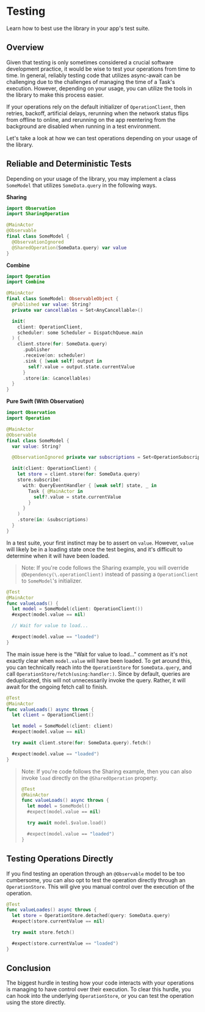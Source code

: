 # Testing

Learn how to best use the library in your app's test suite.

## Overview

Given that testing is only sometimes considered a crucial software development practice, it would be wise to test your operations from time to time. In general, reliably testing code that utilizes async-await can be challenging due to the challenges of managing the time of a Task's execution. However, depending on your usage, you can utilize the tools in the library to make this process easier.

If your operations rely on the default initializer of ``OperationClient``, then retries, backoff, artificial delays, rerunning when the network status flips from offline to online, and rerunning on the app reentering from the background are disabled when running in a test environment.

Let's take a look at how we can test operations depending on your usage of the library.

## Reliable and Deterministic Tests

Depending on your usage of the library, you may implement a class `SomeModel` that utilizes `SomeData.query` in the following ways.

**Sharing**
```swift
import Observation
import SharingOperation

@MainActor
@Observable
final class SomeModel {
  @ObservationIgnored
  @SharedOperation(SomeData.query) var value
}
```

**Combine**
```swift
import Operation
import Combine

@MainActor
final class SomeModel: ObservableObject {
  @Published var value: String?
  private var cancellables = Set<AnyCancellable>()

  init(
    client: OperationClient,
    scheduler: some Scheduler = DispatchQueue.main
  ) {
    client.store(for: SomeData.query)
      .publisher
      .receive(on: scheduler)
      .sink { [weak self] output in
        self?.value = output.state.currentValue
      }
      .store(in: &cancellables)
  }
}
```

**Pure Swift (With Observation)**
```swift
import Observation
import Operation

@MainActor
@Observable
final class SomeModel {
  var value: String?

  @ObservationIgnored private var subscriptions = Set<OperationSubscription>()

  init(client: OperationClient) {
    let store = client.store(for: SomeData.query)
    store.subscribe(
      with: QueryEventHandler { [weak self] state, _ in
        Task { @MainActor in
          self?.value = state.currentValue
        }
      }
    )
    .store(in: &subscriptions)
  }
}
```

In a test suite, your first instinct may be to assert on `value`. However, `value` will likely be in a loading state once the test begins, and it's difficult to determine when it will have been loaded.

> Note: If you're code follows the Sharing example, you will override `@Dependency(\.operationClient)` instead of passing a `OperationClient` to `SomeModel`'s initializer.

```swift
@Test
@MainActor
func valueLoads() {
  let model = SomeModel(client: OperationClient())
  #expect(model.value == nil)

  // Wait for value to load...

  #expect(model.value == "loaded")
}
```

The main issue here is the "Wait for value to load..." comment as it's not exactly clear when `model.value` will have been loaded. To get around this, you can technically reach into the ``OperationStore`` for `SomeData.query`, and call ``OperationStore/fetch(using:handler:)``. Since by default, queries are deduplicated, this will not unnecessarily invoke the query. Rather, it will await for the ongoing fetch call to finish.

```swift
@Test
@MainActor
func valueLoads() async throws {
  let client = OperationClient()

  let model = SomeModel(client: client)
  #expect(model.value == nil)

  try await client.store(for: SomeData.query).fetch()

  #expect(model.value == "loaded")
}
```

> Note: If you're code follows the Sharing example, then you can also invoke `load` directly on the `@SharedOperation` property.
> ```swift
> @Test
> @MainActor
> func valueLoads() async throws {
>   let model = SomeModel()
>   #expect(model.value == nil)
> 
>   try await model.$value.load()
> 
>   #expect(model.value == "loaded")
> }
> ```

## Testing Operations Directly

If you find testing an operation through an `@Observable` model to be too cumbersome, you can also opt to test the operation directly through an ``OperationStore``. This will give you manual control over the execution of the operation.

```swift
@Test
func valueLoades() async throws {
  let store = OperationStore.detached(query: SomeData.query)
  #expect(store.currentValue == nil)

  try await store.fetch()

  #expect(store.currentValue == "loaded")
}
```

## Conclusion

The biggest hurdle in testing how your code interacts with your operations is managing to have control over their execution. To clear this hurdle, you can hook into the underlying ``OperationStore``, or you can test the operation using the store directly.
